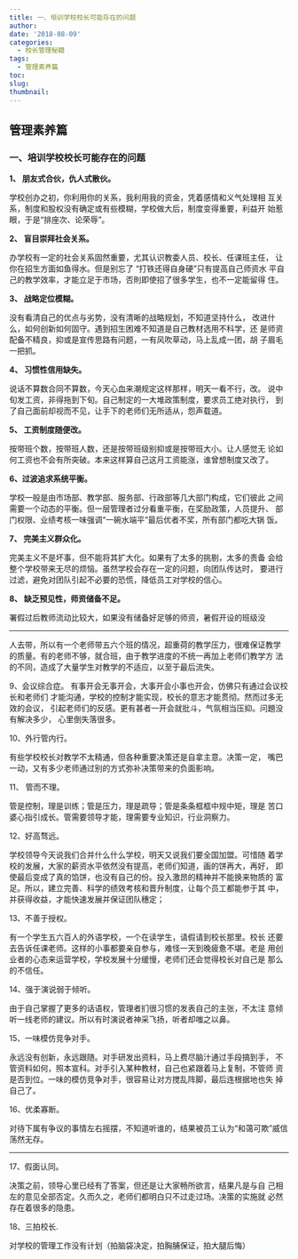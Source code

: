 ```yaml
---
title: 一、培训学校校长可能存在的问题
author: 
date: '2018-08-09'
categories:
  - 校长管理秘籍
tags:
  - 管理素养篇
toc: 
slug: 
thumbnail: 
---
```

## 管理素养篇 ##

### 一、培训学校校长可能存在的问题 ###

**1、 朋友式合伙，仇人式散伙。**

学校创办之初，你利用你的关系，我利用我的资金，凭着感情和义气处理相 互关系，制度和股权没有确定或有些模糊，学校做大后，制度变得重要，利益开 始惹眼，于是“排座次、论荣辱”。

**2、 盲目崇拜社会关系。**

办学校有一定的社会关系固然重要，尤其认识教委人员、校长、任课班主任， 让你在招生方面如鱼得水。但是别忘了 “打铁还得自身硬”只有提高自己师资水 平自己的教学效率，才能立足于市场，否則即使招了很多学生，也不一定能留得 住。

**3、 战略定位模糊。**

没有看清自己的优点与劣势，没有清晰的战略规划，不知道坚持什么， 改进什么，如何创新如何固守。遇到招生困难不知道是自己教材选用不科学，还 是师资配备不精良，抑或是宣传思路有问题，一有风吹草动，马上乱成一团，胡 子眉毛一把抓。

**4、 习惯性信用缺失。**

说话不算数合同不算数，今天心血来潮规定这样那样，明天一看不行，改。 说中旬发工资，非得拖到下旬。自己制定的一大堆政策制度，要求员工绝对执行， 到了自己面前却视而不见，让手下的老师们无所适从，怨声载道。

**5、 工资制度随便改。**

按带班个数，按带班人数，还是按带班级别抑或是按带班大小。让人感觉无 论如何工资也不会有所突破。本来这样算自己这月工资能涨，谁曾想制度又改了。

**6、过波追求系统平衡。**

学校一般是由市场部、教学部、服务部、行政部等几大部门构成，它们彼此 之间需要一个动态的平衡。但一层管理者过分看重平衡，在奖励政策，人员提升、 部门权限、业绩考核一味强调“一碗水端平”最后优者不奖，所有部门都吃大锅 饭。

**7、 完美主义群众化。**

完美主义不是坏事，但不能将其扩大化。如果有了太多的挑剔，太多的责备 会给整个学校带来无尽的烦恼。虽然学校会存在一定的问题，向团队传达时， 要进行过滤，避免对团队引起不必要的恐慌，降低员工对学校的信心。

**8、 缺乏预见性，师资储备不足。**

署假过后教师流动比较大，如果没有储备好足够的师资，暑假开设的班级没

----------
人去带，所以有一个老师带五六个班的情况，超重荷的教学压力，很难保证教学 的质量。有的老师不够，就合班，由于教学进度的不统一再加上老师们教学方 法的不同，造成了大量学生对教学的不适应，以至于最后流失。

9、会议综合症。
有事开会无事开会，大事开会小事也开会，仿佛只有通过会议校长和老师们 才能沟通，学校的控制才能实现，校长的意志才能贯彻。然而过多无效的会议， 引起老师们的反感。更有甚者一开会就批斗，气氛相当压抑。问題没有解决多少， 心里倒失落很多。

10、外行管内行。

有些学校校长对教学不太精通，但各种重要决策还是自拿主意。决策一定， 嘴巴一动，又有多少老师通过别的方式弥补决策带来的负面影响。

11、 管而不理。

管是控制，理是训练；管是压力，理是疏导；管是条条框框中规中矩，理是 苦口婆心指引成长。管需要领导才能，理需要专业知识，行业洞察力。

12、好高骛远。

学校领导今天说我们合并什么什么学校，明天又说我们要全国加盟。可惜随 着学校的发展，大家的薪资水平依然没有提高，老师们知道，画的饼再大，再好， 即使最后变成了真的馅饼，也没有自己的份。投入激昂的精神并不能换来物质的 富足。所以，建立完善、科学的绩效考核和晋升制度，让每个员工都能参于其 中，并获得收益，才能快速发展并保证团队穗定；

13、不善于授权。

有一个学生五六百人的外语学校，一个在读学生，请假请到校长那里。校长 还要去告诉任课老师。这样的小事都要亲自参与，难怪一天到晚疲惫不堪。老是 用创业者的心态来运营学校，学校发展十分缓慢，老师们还会觉得校长对自己是 那么的不信任。

14、强于演说弱于倾听。

由于自己掌握了更多的话语权，管理者扪很习惯的发表自己的主张，不太注 意倾听一线老师的建议。所以有时演说者神采飞扬，听者却嗤之以鼻。

15、一味模仿竞争对手。

永远没有创新，永远跟随。对手研发出资料，马上费尽脑汁通过手段搞到手， 不管资料如何，照本宣科。对手引入某种教材，自己也紧跟着马上复制，不管师 资是否到位。一味的模仿竞争对手，很容易让对方搅乱阵脚，最后连根据地也失 掉自己了。

16、优柔寡断。

对待下属有争议的事情左右摇摆，不知道听谁的，结果被员工认为“和蔼可欺”威信荡然无存。

----------
17、假面认同。

决策之前，领导心里已经有了答案，但还是让大家畅所欲言，结果凡是与自 己相左的意见全部否定。久而久之，老师们都明白只不过走过场。决策的实施就 必然存在着很多的隐患。

18、三拍校长.

对学校的管理工作没有计划（拍脑袋决定，拍胸脯保证，拍大腿后悔）